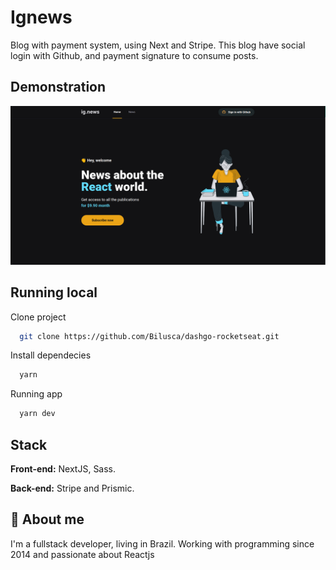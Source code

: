 
# Ignews

Blog with payment system, using Next and Stripe. This blog have social login with Github, and payment signature to consume posts.

## Demonstration

![Project running](/project-images/ignews.png)


## Running local

Clone project

```bash
  git clone https://github.com/Bilusca/dashgo-rocketseat.git
```

Install dependecies

```bash
  yarn
```

Running app

```bash
  yarn dev
```

## Stack

**Front-end:** NextJS, Sass.

**Back-end:** Stripe and Prismic.

## 🚀 About me
I'm a fullstack developer, living in Brazil. Working with programming since 2014 and passionate about Reactjs

